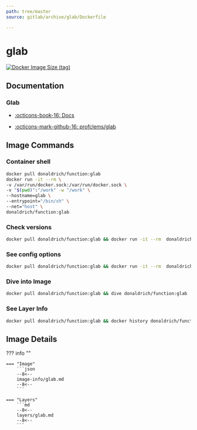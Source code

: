 ```yaml
---
path: tree/master
source: gitlab/archive/glab/Dockerfile

---
```


# glab

[![Docker Image Size (tag)](https://img.shields.io/docker/image-size/donaldrich/function/glab?color=blue&label=donaldrich/function:glab&logo=docker&style=flat-square)](https://hub.docker.com/r/donaldrich/function/glab)

## Documentation

### Glab

* [:octicons-book-16: Docs](https://clementsam.tech/glab)

* [:octicons-mark-github-16: profclems/glab](https://github.com/profclems/glab)

## Image Commands

### Container shell

```sh
docker pull donaldrich/function:glab
docker run -it --rm \
-v /var/run/docker.sock:/var/run/docker.sock \
-v "$(pwd)":"/work" -w "/work" \
--hostname=glab \
--entrypoint="/bin/sh" \
--net="host" \
donaldrich/function:glab
```

### Check versions

```sh
docker pull donaldrich/function:glab && docker run -it --rm  donaldrich/function:glab validate
```

### See config options

```sh
docker pull donaldrich/function:glab && docker run -it --rm  donaldrich/function:glab help
```

### Dive into Image

```sh
docker pull donaldrich/function:glab && dive donaldrich/function:glab
```

### See Layer Info

```sh
docker pull donaldrich/function:glab && docker history donaldrich/function:glab
```

## Image Details

??? info ""

    === "Image"
        ```json
        --8<--
        image-info/glab.md
        --8<--
        ```

    === "Layers"
        ```md
        --8<--
        layers/glab.md
        --8<--
        ```
